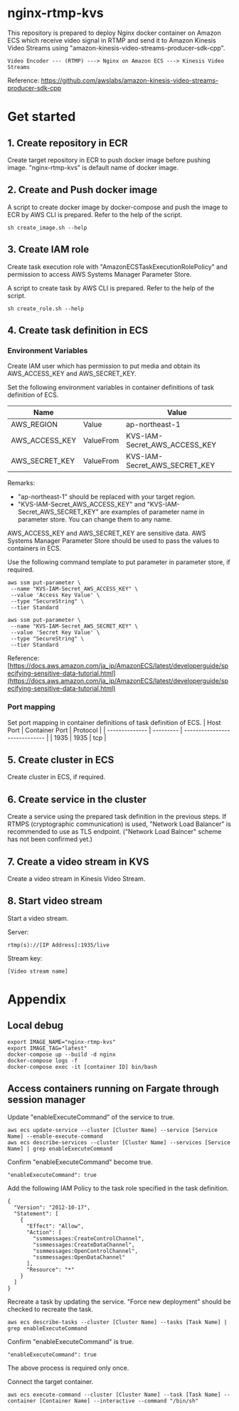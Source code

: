 # nginx-rtmp-kvs

This repository is prepared to deploy Nginx docker container on Amazon ECS which receive video signal in RTMP and send it to Amazon Kinesis Video Streams using "amazon-kinesis-video-streams-producer-sdk-cpp".

```
Video Encoder --- (RTMP) ---> Nginx on Amazon ECS ---> Kinesis Video Streams
```

Reference: https://github.com/awslabs/amazon-kinesis-video-streams-producer-sdk-cpp

# Get started

## 1. Create repository in ECR

Create target repository in ECR to push docker image before pushing image.
"nginx-rtmp-kvs" is default name of docker image.

## 2. Create and Push docker image

A script to create docker image by docker-compose and push the image to ECR by AWS CLI is prepared. Refer to the help of the script.

```
sh create_image.sh --help
```

## 3. Create IAM role

Create task execution role with "AmazonECSTaskExecutionRolePolicy" and permission to access AWS Systems Manager Parameter Store.

A script to create task by AWS CLI is prepared. Refer to the help of the script.

```
sh create_role.sh --help
```

## 4. Create task definition in ECS

### Environment Variables

Create IAM user which has permission to put media and obtain its AWS_ACCESS_KEY and AWS_SECRET_KEY.

Set the following environment variables in container definitions of task definition of ECS.

| Name           |           | Value                         |
| -------------- | --------- | ----------------------------- |
| AWS_REGION     | Value     | ap-northeast-1                |
| AWS_ACCESS_KEY | ValueFrom | KVS-IAM-Secret_AWS_ACCESS_KEY |
| AWS_SECRET_KEY | ValueFrom | KVS-IAM-Secret_AWS_SECRET_KEY |

Remarks:

- "ap-northeast-1" should be replaced with your target region.
- "KVS-IAM-Secret_AWS_ACCESS_KEY" and "KVS-IAM-Secret_AWS_SECRET_KEY" are examples of parameter name in parameter store. You can change them to any name.

AWS_ACCESS_KEY and AWS_SECRET_KEY are sensitive data. AWS Systems Manager Parameter Store should be used to pass the values to containers in ECS.

Use the following command template to put parameter in parameter store, if required.

```
aws ssm put-parameter \
 --name "KVS-IAM-Secret_AWS_ACCESS_KEY" \
 --value 'Access Key Value' \
 --type "SecureString" \
 --tier Standard

aws ssm put-parameter \
 --name "KVS-IAM-Secret_AWS_SECRET_KEY" \
 --value 'Secret Key Value' \
 --type "SecureString" \
 --tier Standard
```

Reference: [https://docs.aws.amazon.com/ja_jp/AmazonECS/latest/developerguide/specifying-sensitive-data-tutorial.html](https://docs.aws.amazon.com/ja_jp/AmazonECS/latest/developerguide/specifying-sensitive-data-tutorial.html)

### Port mapping

Set port mapping in container definitions of task definition of ECS.
| Host Port | Container Port | Protocol |
| -------------- | --------- | ----------------------------- |
| 1935 | 1935 | tcp |

## 5. Create cluster in ECS

Create cluster in ECS, if required.

## 6. Create service in the cluster

Create a service using the prepared task definition in the previous steps.
If RTMPS (cryptographic communication) is used, "Network Load Balancer" is recommended to use as TLS endpoint. ("Network Load Balncer" scheme has not been confirmed yet.)

## 7. Create a video stream in KVS

Create a video stream in Kinesis Video Stream.

## 8. Start video stream

Start a video stream.

Server:

```
rtmp(s)://[IP Address]:1935/live
```

Stream key:

```
[Video stream name]
```

# Appendix

## Local debug

```
export IMAGE_NAME="nginx-rtmp-kvs"
export IMAGE_TAG="latest"
docker-compose up --build -d nginx
docker-compose logs -f
docker-compose exec -it [container ID] bin/bash
```

## Access containers running on Fargate through session manager

Update "enableExecuteCommand" of the service to true.

```
aws ecs update-service --cluster [Cluster Name] --service [Service Name] --enable-execute-command
aws ecs describe-services --cluster [Cluster Name] --services [Service Name] | grep enableExecuteCommand
```

Confirm "enableExecuteCommand" become true.

```
"enableExecuteCommand": true
```

Add the following IAM Policy to the task role specified in the task definition.

```
{
  "Version": "2012-10-17",
  "Statement": [
    {
      "Effect": "Allow",
      "Action": [
        "ssmmessages:CreateControlChannel",
        "ssmmessages:CreateDataChannel",
        "ssmmessages:OpenControlChannel",
        "ssmmessages:OpenDataChannel"
      ],
      "Resource": "*"
    }
  ]
}
```

Recreate a task by updating the service. "Force new deployment" should be checked to recreate the task.

```
aws ecs describe-tasks --cluster [Cluster Name] --tasks [Task Name] | grep enableExecuteCommand
```

Confirm "enableExecuteCommand" is true.

```
"enableExecuteCommand": true
```

The above process is required only once.

Connect the target container.

```
aws ecs execute-command --cluster [Cluster Name] --task [Task Name] --container [Container Name] --interactive --command "/bin/sh"
```

